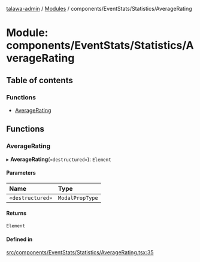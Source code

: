 [talawa-admin](../README.md) / [Modules](../modules.md) / components/EventStats/Statistics/AverageRating

# Module: components/EventStats/Statistics/AverageRating

## Table of contents

### Functions

- [AverageRating](components_EventStats_Statistics_AverageRating.md#averagerating)

## Functions

### AverageRating

▸ **AverageRating**(`«destructured»`): `Element`

#### Parameters

| Name | Type |
| :------ | :------ |
| `«destructured»` | `ModalPropType` |

#### Returns

`Element`

#### Defined in

[src/components/EventStats/Statistics/AverageRating.tsx:35](https://github.com/disha1202/talawa-admin/blob/b5fc6de/src/components/EventStats/Statistics/AverageRating.tsx#L35)
